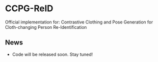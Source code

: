 # CCPG-ReID
Official implementation for: Contrastive Clothing and Pose Generation for Cloth-changing Person Re-Identification

## News
- Code will be released soon. Stay tuned!
